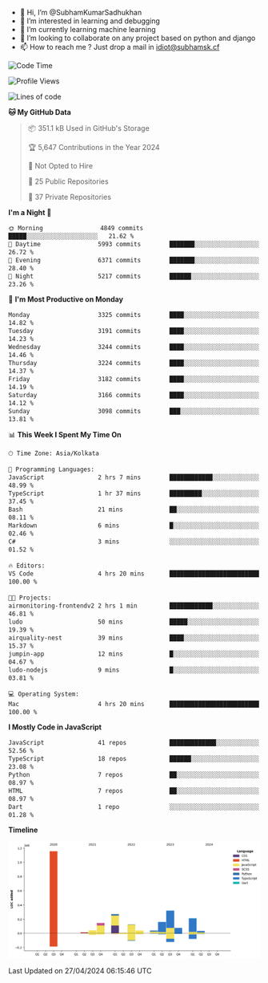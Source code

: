 - 👋 Hi, I’m @SubhamKumarSadhukhan
- 👀 I’m interested in learning and debugging
- 🌱 I’m currently learning machine learning
- 💞️ I’m looking to collaborate on any project based on python and django
- 📫 How to reach me ?
      Just drop a mail in idiot@subhamsk.cf

<!---
SubhamKumarSadhukhan/SubhamKumarSadhukhan is a ✨ special ✨ repository because its `README.md` (this file) appears on your GitHub profile.
You can click the Preview link to take a look at your changes.
--->


<!--START_SECTION:waka-->
![Code Time](http://img.shields.io/badge/Code%20Time-2%2C136%20hrs%2045%20mins-blue)

![Profile Views](http://img.shields.io/badge/Profile%20Views-0-blue)

![Lines of code](https://img.shields.io/badge/From%20Hello%20World%20I%27ve%20Written-2.6%20million%20lines%20of%20code-blue)

**🐱 My GitHub Data** 

> 📦 351.1 kB Used in GitHub's Storage 
 > 
> 🏆 5,647 Contributions in the Year 2024
 > 
> 🚫 Not Opted to Hire
 > 
> 📜 25 Public Repositories 
 > 
> 🔑 37 Private Repositories 
 > 
**I'm a Night 🦉** 

```text
🌞 Morning                4849 commits        █████░░░░░░░░░░░░░░░░░░░░   21.62 % 
🌆 Daytime                5993 commits        ███████░░░░░░░░░░░░░░░░░░   26.72 % 
🌃 Evening                6371 commits        ███████░░░░░░░░░░░░░░░░░░   28.40 % 
🌙 Night                  5217 commits        ██████░░░░░░░░░░░░░░░░░░░   23.26 % 
```
📅 **I'm Most Productive on Monday** 

```text
Monday                   3325 commits        ████░░░░░░░░░░░░░░░░░░░░░   14.82 % 
Tuesday                  3191 commits        ████░░░░░░░░░░░░░░░░░░░░░   14.23 % 
Wednesday                3244 commits        ████░░░░░░░░░░░░░░░░░░░░░   14.46 % 
Thursday                 3224 commits        ████░░░░░░░░░░░░░░░░░░░░░   14.37 % 
Friday                   3182 commits        ████░░░░░░░░░░░░░░░░░░░░░   14.19 % 
Saturday                 3166 commits        ████░░░░░░░░░░░░░░░░░░░░░   14.12 % 
Sunday                   3098 commits        ███░░░░░░░░░░░░░░░░░░░░░░   13.81 % 
```


📊 **This Week I Spent My Time On** 

```text
🕑︎ Time Zone: Asia/Kolkata

💬 Programming Languages: 
JavaScript               2 hrs 7 mins        ████████████░░░░░░░░░░░░░   48.99 % 
TypeScript               1 hr 37 mins        █████████░░░░░░░░░░░░░░░░   37.45 % 
Bash                     21 mins             ██░░░░░░░░░░░░░░░░░░░░░░░   08.11 % 
Markdown                 6 mins              █░░░░░░░░░░░░░░░░░░░░░░░░   02.46 % 
C#                       3 mins              ░░░░░░░░░░░░░░░░░░░░░░░░░   01.52 % 

🔥 Editors: 
VS Code                  4 hrs 20 mins       █████████████████████████   100.00 % 

🐱‍💻 Projects: 
airmonitoring-frontendv2 2 hrs 1 min         ████████████░░░░░░░░░░░░░   46.81 % 
ludo                     50 mins             █████░░░░░░░░░░░░░░░░░░░░   19.39 % 
airquality-nest          39 mins             ████░░░░░░░░░░░░░░░░░░░░░   15.37 % 
jumpin-app               12 mins             █░░░░░░░░░░░░░░░░░░░░░░░░   04.67 % 
ludo-nodejs              9 mins              █░░░░░░░░░░░░░░░░░░░░░░░░   03.81 % 

💻 Operating System: 
Mac                      4 hrs 20 mins       █████████████████████████   100.00 % 
```

**I Mostly Code in JavaScript** 

```text
JavaScript               41 repos            █████████████░░░░░░░░░░░░   52.56 % 
TypeScript               18 repos            ██████░░░░░░░░░░░░░░░░░░░   23.08 % 
Python                   7 repos             ██░░░░░░░░░░░░░░░░░░░░░░░   08.97 % 
HTML                     7 repos             ██░░░░░░░░░░░░░░░░░░░░░░░   08.97 % 
Dart                     1 repo              ░░░░░░░░░░░░░░░░░░░░░░░░░   01.28 % 
```



**Timeline**

![Lines of Code chart](https://raw.githubusercontent.com/SubhamKumarSadhukhan/SubhamKumarSadhukhan/main/assets/bar_graph.png)


 Last Updated on 27/04/2024 06:15:46 UTC
<!--END_SECTION:waka-->
